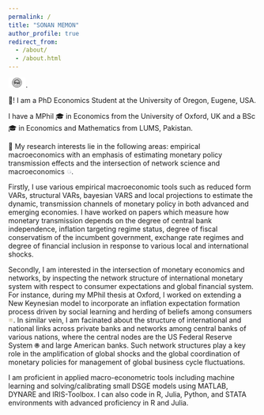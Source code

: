 ```yaml
---
permalink: /
title: "SONAN MEMON"
author_profile: true
redirect_from: 
  - /about/
  - /about.html
---
```


<img title="" alt="" src="/images/UOregon-logo-1.png" width="7%" height="7%">.


👋! I am a PhD Economics Student at the University of Oregon, Eugene, USA.

I have a MPhil 🎓 in Economics from the University of Oxford, UK and a BSc 🎓 in Economics and Mathematics from LUMS, Pakistan.

🔬 My research interests lie in the following areas: empirical macroeconomics with an emphasis of estimating monetary policy transmission effects and the intersection of network science and macroeconomics <img title="" alt="" src="/images/network-globe.png" width="2%" height="2%">.

Firstly, I use various empirical macroeconomic tools such as reduced form VARs, structural VARs, bayesian VARS and local projections to estimate the dynamic, transmission channels of monetary policy in both advanced and emerging economies. I have worked on papers which measure how monetary transmission depends on the degree of central bank independence, inflation targeting regime status, degree of fiscal conservatism of the incumbent government, exchange rate regimes and degree of financial inclusion in response to various local and international shocks.

Secondly, I am interested in the intersection of monetary economics and networks, by inspecting the network structure of international monetary system with respect to consumer expectations and global financial system. For instance, during my MPhil thesis at Oxford, I worked on extending a New Keynesian model to incorporate an inflation expectation formation process driven by social learning and herding of beliefs among consumers <img title="" alt="" src="/images/network-people.png" width="2%" height="2%">. In similar vein, I am facinated about the structure of international and national links across private banks and networks among central banks of various nations, where the central nodes are the US Federal Reserve System <img title="" alt="" src="/images/Fed-1.png" width="2%" height="2%"> and large American banks. Such network structures play a key role in the amplification of global shocks and the global coordination of monetary policies for management of global business cycle fluctuations.

I am proficient in applied macro-econometric tools including machine learning and solving/calibrating small DSGE models using MATLAB, DYNARE and IRIS-Toolbox. I can also code in R, Julia, Python, and STATA environments with advanced proficiency in R and Julia.
     





